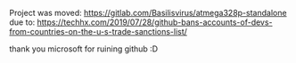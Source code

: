 Project was moved: https://gitlab.com/Basilisvirus/atmega328p-standalone
due to: https://techhx.com/2019/07/28/github-bans-accounts-of-devs-from-countries-on-the-u-s-trade-sanctions-list/

thank you microsoft for ruining github :D
